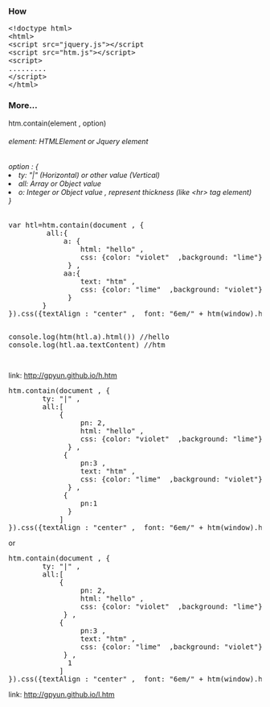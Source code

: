 ﻿<h3> How </h3>
 <pre>
&lt;!doctype html&gt;
&lt;html&gt;
&lt;script src="jquery.js"&gt;&lt;/script
&lt;script src="htm.js"&gt;&lt;/script&gt;
&lt;script&gt;
.........
&lt;/script&gt;
&lt;/html&gt;
</pre>

<h3>More...</h3>

htm.contain(element , option)
<h6>element: HTMLElement or Jquery element</h6>
<h6>option : {
<li>           ty: "|" (Horizontal) or other value (Vertical) </li>
<li>           all: Array or Object value</li>
<li>           o:   Integer or Object value , represent thickness (like &lt;hr&gt; tag element) </li>   
            } </h6>
<pre>
var htl=htm.contain(document , {
         all:{
             a: {
                 html: "hello" ,
                 css: {color: "violet"  ,background: "lime"}
              } ,
             aa:{
                 text: "htm" ,
                 css: {color: "lime"  ,background: "violet"}
              }
        }
}).css({textAlign : "center" ,  font: "6em/" + htm(window).height()/2 + "px htm"})

console.log(htm(htl.a).html())  //hello
console.log(htl.aa.textContent) //htm

</pre>
link:  <a href= "h.htm"> http://gpyun.github.io/h.htm </a>
<pre>
htm.contain(document , {
        ty: "|" , 
        all:[
            {
                 pn: 2,
                 html: "hello" ,
                 css: {color: "violet"  ,background: "lime"}
              } ,
             {
                 pn:3 ,
                 text: "htm" ,
                 css: {color: "lime"  ,background: "violet"}
              } ,
             {
                 pn:1
              }
            ]
}).css({textAlign : "center" ,  font: "6em/" + htm(window).height() + "px htm"})
</pre>
or

<pre>
htm.contain(document , {
        ty: "|" , 
        all:[
            {
                 pn: 2,
                 html: "hello" ,
                 css: {color: "violet"  ,background: "lime"}
             } ,
            {
                 pn:3 ,
                 text: "htm" ,
                 css: {color: "lime"  ,background: "violet"}
             } ,
              1
            ]
}).css({textAlign : "center" ,  font: "6em/" + htm(window).height() + "px htm"})
</pre>
link:  <a href= "l.htm"> http://gpyun.github.io/l.htm </a>
